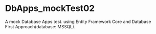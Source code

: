 # DbApps_mockTest02
A mock Database Apps test. using Entity Framework Core and Database First Approach(database: MSSQL). 

